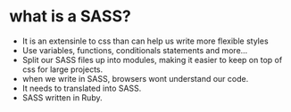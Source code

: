 # what is a SASS?
 - It is an extensinle to css than can help us write more flexible styles
 - Use variables, functions, conditionals statements and more...
 - Split our SASS files up into modules, making it easier to keep on top of css for large projects.
 - when we write in SASS, browsers wont understand our code.
 - It needs to translated into SASS.
 - SASS written in Ruby.

